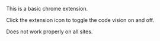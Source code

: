 This is a basic chrome extension.

Click the extension icon to toggle the code vision on and off.

Does not work properly on all sites.
